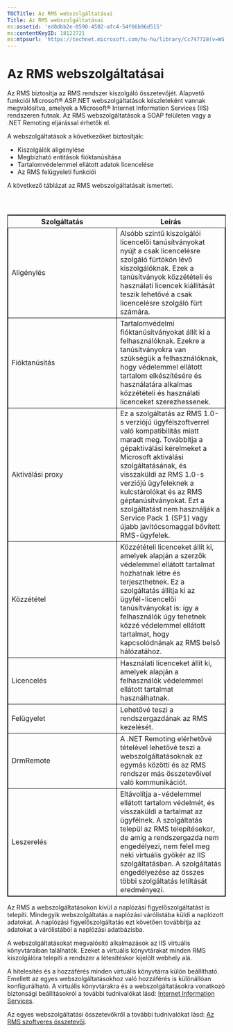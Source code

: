 ```yaml
---
TOCTitle: Az RMS webszolgáltatásai
Title: Az RMS webszolgáltatásai
ms:assetid: 'ed8dbb2e-0590-4502-afc4-54f66b96d515'
ms:contentKeyID: 18122721
ms:mtpsurl: 'https://technet.microsoft.com/hu-hu/library/Cc747728(v=WS.10)'
---
```


Az RMS webszolgáltatásai
========================

Az RMS biztosítja az RMS rendszer kiszolgáló összetevőjét. Alapvető funkciói Microsoft® ASP.NET webszolgáltatások készleteként vannak megvalósítva, amelyek a Microsoft® Internet Information Services (IIS) rendszeren futnak. Az RMS webszolgáltatások a SOAP felületen vagy a .NET Remoting eljárással érhetők el.

A webszolgáltatások a következőket biztosítják:

-   Kiszolgálók aligénylése
-   Megbízható entitások fióktanúsítása
-   Tartalomvédelemmel ellátott adatok licencelése
-   Az RMS felügyeleti funkciói

A következő táblázat az RMS webszolgáltatásait ismerteti.

###  

 
<table style="border:1px solid black;">
<colgroup>
<col width="50%" />
<col width="50%" />
</colgroup>
<thead>
<tr class="header">
<th>Szolgáltatás</th>
<th>Leírás</th>
</tr>
</thead>
<tbody>
<tr class="odd">
<td style="border:1px solid black;">Aligénylés</td>
<td style="border:1px solid black;">Alsóbb szintű kiszolgálói licencelői tanúsítványokat nyújt a csak licencelésre szolgáló fürtökön lévő kiszolgálóknak. Ezek a tanúsítványok közzétételi és használati licencek kiállítását teszik lehetővé a csak licencelésre szolgáló fürt számára.</td>
</tr>
<tr class="even">
<td style="border:1px solid black;">Fióktanúsítás</td>
<td style="border:1px solid black;">Tartalomvédelmi fióktanúsítványokat állít ki a felhasználóknak. Ezekre a tanúsítványokra van szükségük a felhasználóknak, hogy védelemmel ellátott tartalom elkészítésére és használatára alkalmas közzétételi és használati licenceket szerezhessenek.</td>
</tr>
<tr class="odd">
<td style="border:1px solid black;">Aktiválási proxy</td>
<td style="border:1px solid black;">Ez a szolgáltatás az RMS 1.0-s verziójú ügyfélszoftverrel való kompatibilitás miatt maradt meg. Továbbítja a gépaktiválási kérelmeket a Microsoft aktiválási szolgáltatásának, és visszaküldi az RMS 1.0-s verziójú ügyfeleknek a kulcstárolókat és az RMS géptanúsítványokat. Ezt a szolgáltatást nem használják a Service Pack 1 (SP1) vagy újabb javítócsomaggal bővített RMS-ügyfelek.</td>
</tr>
<tr class="even">
<td style="border:1px solid black;">Közzététel</td>
<td style="border:1px solid black;">Közzétételi licenceket állít ki, amelyek alapján a szerzők védelemmel ellátott tartalmat hozhatnak létre és terjeszthetnek. Ez a szolgáltatás állítja ki az ügyfél-licencelői tanúsítványokat is: így a felhasználók úgy tehetnek közzé védelemmel ellátott tartalmat, hogy kapcsolódnának az RMS belső hálózatához.</td>
</tr>
<tr class="odd">
<td style="border:1px solid black;">Licencelés</td>
<td style="border:1px solid black;">Használati licenceket állít ki, amelyek alapján a felhasználók védelemmel ellátott tartalmat használhatnak.</td>
</tr>
<tr class="even">
<td style="border:1px solid black;">Felügyelet</td>
<td style="border:1px solid black;">Lehetővé teszi a rendszergazdának az RMS kezelését.</td>
</tr>
<tr class="odd">
<td style="border:1px solid black;">DrmRemote</td>
<td style="border:1px solid black;">A .NET Remoting elérhetővé tételével lehetővé teszi a webszolgáltatásoknak az egymás közötti és az RMS rendszer más összetevőivel való kommunikációt.</td>
</tr>
<tr class="even">
<td style="border:1px solid black;">Leszerelés</td>
<td style="border:1px solid black;">Eltávolítja a-védelemmel ellátott tartalom védelmét, és visszaküldi a tartalmat az ügyfélnek. A szolgáltatás települ az RMS telepítésekor, de amíg a rendszergazda nem engedélyezi, nem felel meg neki virtuális gyökér az IIS szolgáltatásban. A szolgáltatás engedélyezése az összes többi szolgáltatás letiltását eredményezi.</td>
</tr>
</tbody>
</table>
  
Az RMS a webszolgáltatásokon kívül a naplózási figyelőszolgáltatást is telepíti. Mindegyik webszolgáltatás a naplózási várólistába küldi a naplózott adatokat. A naplózási figyelőszolgáltatás ezt követően továbbítja az adatokat a várólistából a naplózási adatbázisba.
  
A webszolgáltatásokat megvalósító alkalmazások az IIS virtuális könyvtáraiban találhatók. Ezeket a virtuális könyvtárakat minden RMS kiszolgálóra telepíti a rendszer a létesítéskor kijelölt webhely alá.
  
A hitelesítés és a hozzáférés minden virtuális könyvtárra külön beállítható. Emellett az egyes webszolgáltatásokhoz való hozzáférés is különállóan konfigurálható. A virtuális könyvtárakra és a webszolgáltatásokra vonatkozó biztonsági beállításokról a további tudnivalókat lásd: [Internet Information Services](https://technet.microsoft.com/bd4dc69f-1e4e-4e95-9ae2-c925d8a14d4c).
  
Az egyes webszolgáltatási összetevőkről a további tudnivalókat lásd: [Az RMS szoftveres összetevői](https://technet.microsoft.com/e38a840e-f390-48fd-8354-50108a64f5ca).
